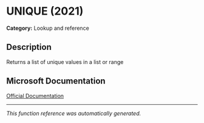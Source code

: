# UNIQUE (2021)

**Category:** Lookup and reference

## Description
Returns a list of unique values in a list or range

## Microsoft Documentation
[Official Documentation](https://support.microsoft.com//en-us/office/unique-function-c5ab87fd-30a3-4ce9-9d1a-40204fb85e1e)

---
*This function reference was automatically generated.*
